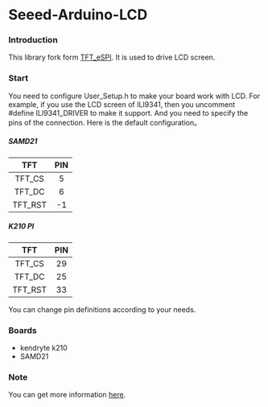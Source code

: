 # Seeed-Arduino-LCD

### Introduction

This library fork form [TFT_eSPI](https://github.com/Bodmer/TFT_eSPI). It is used to drive LCD screen.

### Start
You need to configure User_Setup.h to make your board work with LCD.
For example, if you use the LCD screen of ILI9341, then you uncomment #define ILI9341_DRIVER to make it support.
And you need to specify the pins of the connection. Here is the default configuration。
##### SAMD21
 TFT   | PIN
 :-:   | :-:
 TFT_CS |  5 
 TFT_DC |  6  
 TFT_RST | -1  
##### K210 PI
  TFT   | PIN
 :-:   | :-:
 TFT_CS |  29 
 TFT_DC |  25 
 TFT_RST | 33
 
 You can change pin definitions according to your needs.
 

### Boards
  - kendryte k210
  - SAMD21

### Note
  You can get more information [here](https://github.com/Bodmer/TFT_eSPI). 

